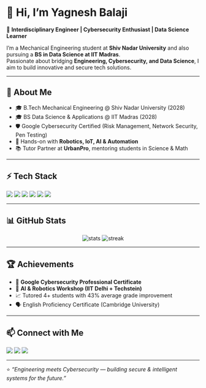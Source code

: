 # 👋 Hi, I’m Yagnesh Balaji  

🚀 **Interdisciplinary Engineer | Cybersecurity Enthusiast | Data Science Learner**  

I’m a Mechanical Engineering student at **Shiv Nadar University** and also pursuing a **BS in Data Science at IIT Madras**.  
Passionate about bridging **Engineering, Cybersecurity, and Data Science**, I aim to build innovative and secure tech solutions.  

---

## 🌟 About Me  
- 🎓 B.Tech Mechanical Engineering @ Shiv Nadar University (2028)  
- 🎓 BS Data Science & Applications @ IIT Madras (2028)  
- 🛡️ Google Cybersecurity Certified (Risk Management, Network Security, Pen Testing)  
- 🤖 Hands-on with **Robotics, IoT, AI & Automation**  
- 📚 Tutor Partner at **UrbanPro**, mentoring students in Science & Math  

---

## ⚡ Tech Stack  
<p>
  <img src="https://img.shields.io/badge/Python-3670A0?style=for-the-badge&logo=python&logoColor=ffdd54"/>
  <img src="https://img.shields.io/badge/Linux-FCC624?style=for-the-badge&logo=linux&logoColor=black"/>
  <img src="https://img.shields.io/badge/Cybersecurity-FF0000?style=for-the-badge&logo=hackthebox&logoColor=white"/>
  <img src="https://img.shields.io/badge/Data%20Science-4B8BBE?style=for-the-badge&logo=anaconda&logoColor=white"/>
  <img src="https://img.shields.io/badge/IoT-00A8E8?style=for-the-badge&logo=raspberrypi&logoColor=white"/>
  <img src="https://img.shields.io/badge/Robotics-007ACC?style=for-the-badge&logo=robotframework&logoColor=white"/>
</p>

---

## 📊 GitHub Stats  
<p align="center">
  <img src="https://github-readme-stats.vercel.app/api?username=YagneshBalaji&show_icons=true&theme=tokyonight" alt="stats"/>
  <img src="https://github-readme-streak-stats.herokuapp.com/?user=YagneshBalaji&theme=tokyonight" alt="streak"/>
</p>

---

## 🏆 Achievements  
- 🏅 **Google Cybersecurity Professional Certificate**  
- 🤖 **AI & Robotics Workshop (IIT Delhi + Techstein)**  
- 📈 Tutored 4+ students with 43% average grade improvement  
- 🗣️ English Proficiency Certificate (Cambridge University)  

---

## 📫 Connect with Me  
<p>
  <a href="mailto:yagneshbalajioffcl@gmail.com"><img src="https://img.shields.io/badge/Gmail-D14836?style=for-the-badge&logo=gmail&logoColor=white"/></a>
  <a href="https://www.linkedin.com/in/yagnesh-b-a690a0314/"><img src="https://img.shields.io/badge/LinkedIn-0077B5?style=for-the-badge&logo=linkedin&logoColor=white"/></a>
  <a href="https://yagneshbalaji.github.io/wavescoachingcenter/"><img src="https://img.shields.io/badge/Portfolio-FF7139?style=for-the-badge&logo=firefox&logoColor=white"/></a>
</p>

---

⭐️ *“Engineering meets Cybersecurity — building secure & intelligent systems for the future.”*
